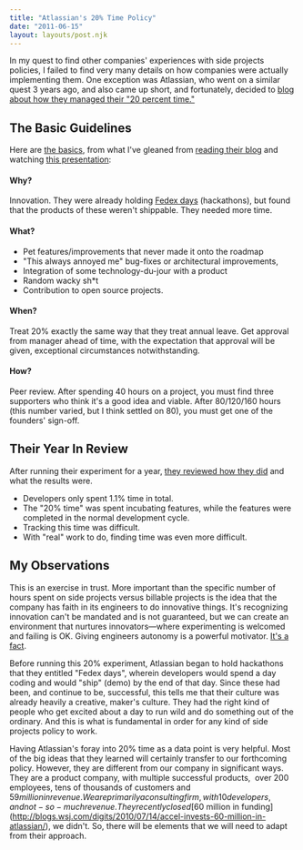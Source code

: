 ```yaml
---
title: "Atlassian's 20% Time Policy"
date: "2011-06-15"
layout: layouts/post.njk
---
```


In my quest to find other companies' experiences with side projects policies, I failed to find very many details on how companies were actually implementing them. One exception was Atlassian, who went on a similar quest 3 years ago, and also came up short, and fortunately, decided to [blog about how they managed their "20 percent time."](http://blogs.atlassian.com/developer/2008/03/20_time_experiment.html)

## The Basic Guidelines

Here are [the basics](http://blogs.atlassian.com/developer/2008/03/20_time_the_nuts_and_bolts.html), from what I've gleaned from [reading their blog](http://blogs.atlassian.com/developer/20_percent_time/) and watching [this presentation](http://www.atlassian.com/tv/episode?id=mb9r5rzmd2j4&product=ide):

#### Why?

Innovation. They were already holding [Fedex days](http://blogs.atlassian.com/developer/fedex/) (hackathons), but found that the products of these weren't shippable. They needed more time.

#### What?

- Pet features/improvements that never made it onto the roadmap
- "This always annoyed me" bug-fixes or architectural improvements,
- Integration of some technology-du-jour with a product
- Random wacky sh\*t
- Contribution to open source projects.

#### When?

Treat 20% exactly the same way that they treat annual leave. Get approval from manager ahead of time, with the expectation that approval will be given, exceptional circumstances notwithstanding.

#### How?

Peer review. After spending 40 hours on a project, you must find three supporters who think it's a good idea and viable. After 80/120/160 hours (this number varied, but I think settled on 80), you must get one of the founders' sign-off.

## Their Year In Review

After running their experiment for a year, [they reviewed how they did](http://blogs.atlassian.com/developer/2009/02/20_percent_year_in_review.html) and what the results were.

- Developers only spent 1.1% time in total.
- The "20% time" was spent incubating features, while the features were completed in the normal development cycle.
- Tracking this time was difficult.
- With "real" work to do, finding time was even more difficult.

## My Observations

This is an exercise in trust. More important than the specific number of hours spent on side projects versus billable projects is the idea that the company has faith in its engineers to do innovative things. It's recognizing innovation can't be mandated and is not guaranteed, but we can create an environment that nurtures innovators—where experimenting is welcomed and failing is OK. Giving engineers autonomy is a powerful motivator. [It's a fact](http://www.ted.com/talks/dan_pink_on_motivation.html).

Before running this 20% experiment, Atlassian began to hold hackathons that they entitled "Fedex days", wherein developers would spend a day coding and would "ship" (demo) by the end of that day. Since these had been, and continue to be, successful, this tells me that their culture was already heavily a creative, maker's culture. They had the right kind of people who get excited about a day to run wild and do something out of the ordinary. And this is what is fundamental in order for any kind of side projects policy to work.

Having Atlassian's foray into 20% time as a data point is very helpful. Most of the big ideas that they learned will certainly transfer to our forthcoming policy. However, they are different from our company in significant ways. They are a product company, with multiple successful products,  over 200 employees, tens of thousands of customers and $59 million in revenue. We are primarily a consulting firm, with 10 developers, and not-so-much revenue. They recently closed [$60 million in funding](http://blogs.wsj.com/digits/2010/07/14/accel-invests-60-million-in-atlassian/), we didn't. So, there will be elements that we will need to adapt from their approach.
